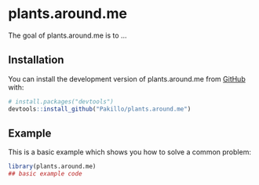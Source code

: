 
<!-- README.md is generated from README.Rmd. Please edit that file -->

# plants.around.me

<!-- badges: start -->
<!-- badges: end -->

The goal of plants.around.me is to …

## Installation

You can install the development version of plants.around.me from
[GitHub](https://github.com/) with:

``` r
# install.packages("devtools")
devtools::install_github("Pakillo/plants.around.me")
```

## Example

This is a basic example which shows you how to solve a common problem:

``` r
library(plants.around.me)
## basic example code
```
